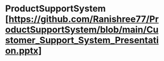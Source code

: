 # ProductSupportSystem [https://github.com/Ranishree77/ProductSupportSystem/blob/main/Customer_Support_System_Presentation.pptx]
